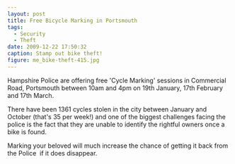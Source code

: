```yaml
---
layout: post
title: Free Bicycle Marking in Portsmouth
tags:
  - Security
  - Theft
date: 2009-12-22 17:50:32
caption: Stamp out bike theft!
figure: me_bike-theft-415.jpg
---
```


Hampshire Police are offering free 'Cycle Marking' sessions in Commercial Road, Portsmouth between 10am and 4pm on 19th January, 17th February and 17th March.

There have been 1361 cycles stolen in the city between January and October (that's 35 per week!) and one of the biggest challenges facing the police is the fact that they are unable to identify the rightful owners once a bike is found.

Marking your beloved will much increase the chance of getting it back from the Police  if it does disappear.
